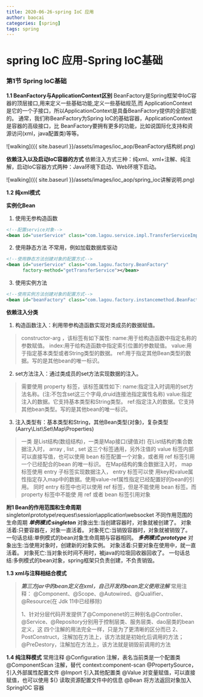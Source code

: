 ```yaml
---
title: 2020-06-26-spring IoC 应用
author: baocai
categories: [spring]
tags: spring
---
```



# spring IoC 应用-Spring IoC基础


### 第1节 Spring IoC基础

 **1.1 BeanFactory与ApplicationContext区别**
 BeanFactory是Spring框架中IoC容器的顶层接口,用来定义一些基础功能,定义一些基础规范,而 ApplicationContext是它的一个子接口，所以ApplicationContext是具备BeanFactory提供的全部功能的。
通常，我们称BeanFactory为Spring IoC的基础容器，ApplicationContext是容器的高级接口，比 BeanFactory要拥有更多的功能，比如说国际化支持和资源访问(xml，java配置类)等等。

![walking]({{ site.baseurl }}/assets/images/ioc_aop/BeanFactory结构树.png)

**依赖注入以及启动IoC容器的方式**
依赖注入方式三种：纯xml、xml+注解、纯注解，启动IoC容器方式两种：Java环境下启动、Web环境下启动。

![walking]({{ site.baseurl }}/assets/images/ioc_aop/spring_ioc讲解说明.png)

**1.2 纯xml模式**

**实例化Bean**

 1. 使用无参构造函数
     
``` xml
<!--配置service对象-->
<bean id="userService" class="com.lagou.service.impl.TransferServiceImpl"> </bean>
```
 2. 使用静态方法
    不常用，例如加载数据库驱动
	 
``` xml
<!--使用静态方法创建对象的配置方式-->
<bean id="userService" class="com.lagou.factory.BeanFactory"
      factory-method="getTransferService"></bean>
```
 3. 使用实例方法
``` xml
<!--使用实例方法创建对象的配置方式-->
<bean id="beanFactory" class="com.lagou.factory.instancemethod.BeanFactory"></bean> <bean id="transferService" factory-bean="beanFactory" factory- method="getTransferService"></bean>
```
**依赖注入分类**
 1. 构造函数注入：利用带参构造函数实现对类成员的数据赋值。
> constructor-arg ，该标签有如下属性: name:用于给构造函数中指定名称的参数赋值。 index:用于给构造函数中指定索引位置的参数赋值。 value:用于指定基本类型或者String类型的数据。 ref:用于指定其他Bean类型的数据。写的是其他bean的唯一标识。

 2. set方法注入：通过类成员的set方法实现数据的注入。
    

> 需要使用 property 标签，该标签属性如下: name:指定注入时调用的set方法名称。(注:不包含set这三个字母,druid连接池指定属性名称) value:指定注入的数据。它支持基本类型和String类型。 ref:指定注入的数据。它支持其他bean类型。写的是其他bean的唯一标识。

 3. 注入类型有：基本类型和String，其他Bean类型(对象)，复杂类型(Aarry\List\Set\Map\Properties)

> 一类 是List结构(数组结构)，一类是Map接口(键值对) 
> 在List结构的集合数据注入时， array , list , set 这三个标签通用，另外注值的 value 标签内部 可以直接写值，也可以使用 bean 标签配置一个对象，或者用 ref 标签引用一个已经配合的bean 的唯一标识。
在Map结构的集合数据注入时， map 标签使用 entry 子标签实现数据注入， entry 标签可以使 用key和value属性指定存入map中的数据。使用value-ref属性指定已经配置好的bean的引用。 同时 entry 标签中也可以使用 ref 标签，但是不能使用 bean 标签。而 property 标签中不能使 用 ref 或者 bean 标签引用对象

 **附1 Bean的作用范围和生命周期**
 singleton\prototype\request\session\application\websocket
 不同作用范围的生命周期
***单例模式:singleton***
对象出生:当创建容器时，对象就被创建了。 
对象活着:只要容器在，对象一直活着。
对象死亡:当销毁容器时，对象就被销毁了。 
一句话总结:单例模式的bean对象生命周期与容器相同。 
***多例模式:prototype***
对象出生:当使用对象时，创建新的对象实例。 
对象活着:只要对象在使用中，就一直活着。 
对象死亡:当对象⻓时间不用时，被java的垃圾回收器回收了。 
一句话总结:多例模式的bean对象，spring框架只负责创建，不负责销毁。

**1.3 xml与注释相结合模式**

> ***第三方jar中的bean定义在xml，自己开发的bean定义使用注解***
常用注释：
@Component、@Scope、@Autowired、@Qualifier、@Resource(在 Jdk 11中已经移除)
> 
> 1、针对分层代码开发提供了@Componenet的三种别名@Controller、 @Service、@Repository分别用于控制层类、服务层类、dao层类的bean定义，这 四个注解的用法完全一样，只是为了更清晰的区分而已
> 2、PostConstruct，注解加在方法上，该方法就是初始化后调用的方法；@PreDestory，注解加在方法上，该方法就是销毁前调用的方法

**1.4 纯注释模式**
常用注释
@Configuration 注解，表名当前类是一个配置类
@ComponentScan 注解，替代 context:component-scan
@PropertySource，引入外部属性配置文件
@Import 引入其他配置类
@Value 对变量赋值，可以直接赋值，也可以使用 ${} 读取资源配置文件中的信息 @Bean 将方法返回对象加入 SpringIOC 容器